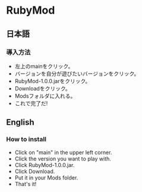 # RubyMod
## 日本語
### 導入方法
- 左上のmainをクリック。
- バージョンを自分が遊びたいバージョンをクリック。
- RubyMod-1.0.0.jarをクリック。
- Downloadをクリック。
- Modsフォルダに入れる。
- これで完了だ!

## English
### How to install
- Click on "main" in the upper left corner.
- Click the version you want to play with.
- Click RubyMod-1.0.0.jar.
- Click Download.
- Put it in your Mods folder.
- That's it!
